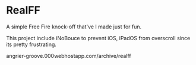 # RealFF

A simple Free Fire knock-off that've I made just for fun.

This project include iNoBouce to prevent iOS, iPadOS from overscroll since its pretty frustrating.

angrier-groove.000webhostapp.com/archive/realff
